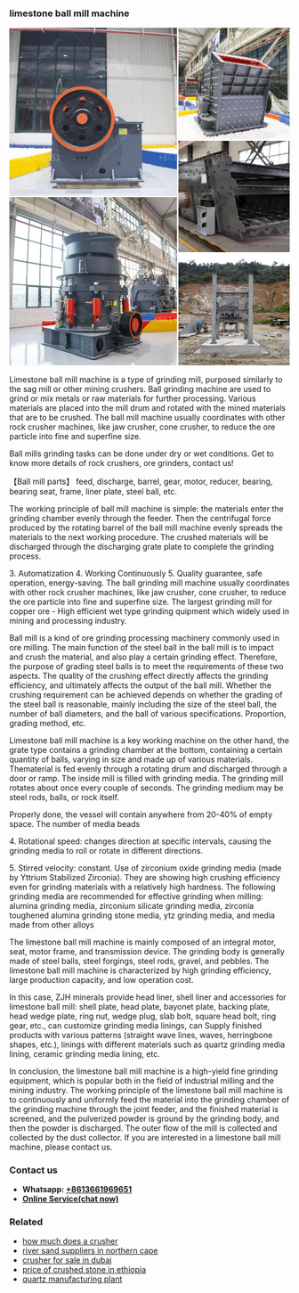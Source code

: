<h3>limestone ball mill machine</h3><img src='1708497999.jpg' alt=''><p>Limestone ball mill machine is a type of grinding mill, purposed similarly to the sag mill or other mining crushers. Ball grinding machine are used to grind or mix metals or raw materials for further processing. Various materials are placed into the mill drum and rotated with the mined materials that are to be crushed. The ball mill machine usually coordinates with other rock crusher machines, like jaw crusher, cone crusher, to reduce the ore particle into fine and superfine size.</p><p>Ball mills grinding tasks can be done under dry or wet conditions. Get to know more details of rock crushers, ore grinders, contact us!</p><p>【Ball mill parts】 feed, discharge, barrel, gear, motor, reducer, bearing, bearing seat, frame, liner plate, steel ball, etc.</p><p>The working principle of ball mill machine is simple: the materials enter the grinding chamber evenly through the feeder. Then the centrifugal force produced by the rotating barrel of the ball mill machine evenly spreads the materials to the next working procedure. The crushed materials will be discharged through the discharging grate plate to complete the grinding process.</p><p>3. Automatization 4. Working Continuously 5. Quality guarantee, safe operation, energy-saving. The ball grinding mill machine usually coordinates with other rock crusher machines, like jaw crusher, cone crusher, to reduce the ore particle into fine and superfine size. The largest grinding mill for copper ore - High efficient wet type grinding quipment which widely used in mining and processing industry.</p><p>Ball mill is a kind of ore grinding processing machinery commonly used in ore milling. The main function of the steel ball in the ball mill is to impact and crush the material, and also play a certain grinding effect. Therefore, the purpose of grading steel balls is to meet the requirements of these two aspects. The quality of the crushing effect directly affects the grinding efficiency, and ultimately affects the output of the ball mill. Whether the crushing requirement can be achieved depends on whether the grading of the steel ball is reasonable, mainly including the size of the steel ball, the number of ball diameters, and the ball of various specifications. Proportion, grading method, etc.</p><p>Limestone ball mill machine is a key working machine on the other hand, the grate type contains a grinding chamber at the bottom, containing a certain quantity of balls, varying in size and made up of various materials. Thematerial is fed evenly through a rotating drum and discharged through a door or ramp. The inside mill is filled with grinding media. The grinding mill rotates about once every couple of seconds. The grinding medium may be steel rods, balls, or rock itself.</p><p>Properly done, the vessel will contain anywhere from 20-40% of empty space. The number of media beads</p><p>4. Rotational speed: changes direction at specific intervals, causing the grinding media to roll or rotate in different directions.</p><p>5. Stirred velocity: constant. Use of zirconium oxide grinding media (made by Yttrium Stabilized Zirconia). They are showing high crushing efficiency even for grinding materials with a relatively high hardness. The following grinding media are recommended for effective grinding when milling: alumina grinding media, zirconium silicate grinding media, zirconia toughened alumina grinding stone media, ytz grinding media, and media made from other alloys</p><p>The limestone ball mill machine is mainly composed of an integral motor, seat, motor frame, and transmission device. The grinding body is generally made of steel balls, steel forgings, steel rods, gravel, and pebbles. The limestone ball mill machine is characterized by high grinding efficiency, large production capacity, and low operation cost.</p><p>In this case, ZJH minerals provide head liner, shell liner and accessories for limestone ball mill: shell plate, head plate, bayonet plate, backing plate, head wedge plate, ring nut, wedge plug, slab bolt, square head bolt, ring gear, etc., can customize grinding media linings, can Supply finished products with various patterns (straight wave lines, waves, herringbone shapes, etc.), linings with different materials such as quartz grinding media lining, ceramic grinding media lining, etc.</p><p>In conclusion, the limestone ball mill machine is a high-yield fine grinding equipment, which is popular both in the field of industrial milling and the mining industry. The working principle of the limestone ball mill machine is to continuously and uniformly feed the material into the grinding chamber of the grinding machine through the joint feeder, and the finished material is screened, and the pulverized powder is ground by the grinding body, and then the powder is discharged. The outer flow of the mill is collected and collected by the dust collector. If you are interested in a limestone ball mill machine, please contact us.</p><h3>Contact us</h3><ul><li><strong>Whatsapp:&nbsp;<a href="https://wa.me/8613661969651">+8613661969651</a></strong></li><li><a href="https://swt.shibang-china.com/?git&amp;zhl&amp;limestone ball mill machine"><strong>Online Service(chat now)</strong></a></li></ul><h3>Related</h3><ul><li><a href='how much does a crusher.md'>how much does a crusher</a></li><li><a href='river sand suppliers in northern cape.md'>river sand suppliers in northern cape</a></li><li><a href='crusher for sale in dubai.md'>crusher for sale in dubai</a></li><li><a href='price of crushed stone in ethiopia.md'>price of crushed stone in ethiopia</a></li><li><a href='quartz manufacturing plant.md'>quartz manufacturing plant</a></li></ul>